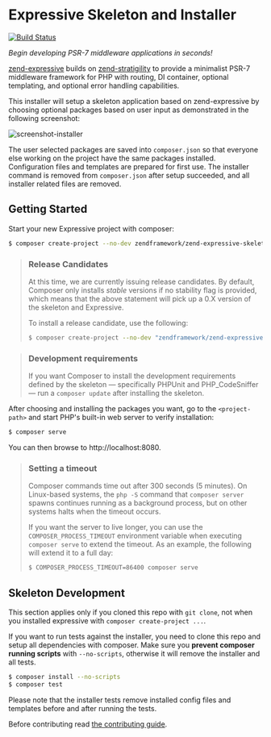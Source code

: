 # Expressive Skeleton and Installer

[![Build Status](https://secure.travis-ci.org/zendframework/zend-expressive-skeleton.svg?branch=master)](https://secure.travis-ci.org/zendframework/zend-expressive-skeleton)

*Begin developing PSR-7 middleware applications in seconds!*

[zend-expressive](https://github.com/zendframework/zend-expressive) builds on
[zend-stratigility](https://github.com/zendframework/zend-stratigility) to
provide a minimalist PSR-7 middleware framework for PHP with routing, DI
container, optional templating, and optional error handling capabilities.

This installer will setup a skeleton application based on zend-expressive by
choosing optional packages based on user input as demonstrated in the following
screenshot:

![screenshot-installer](https://cloud.githubusercontent.com/assets/459648/10410494/16bdc674-6f6d-11e5-8190-3c1466e93361.png)

The user selected packages are saved into `composer.json` so that everyone else
working on the project have the same packages installed. Configuration files and
templates are prepared for first use. The installer command is removed from
`composer.json` after setup succeeded, and all installer related files are
removed.

## Getting Started

Start your new Expressive project with composer:

```bash
$ composer create-project --no-dev zendframework/zend-expressive-skeleton <project-path>
```

> ### Release Candidates
>
> At this time, we are currently issuing release candidates. By default,
> Composer only installs *stable* versions if no stability flag is provided,
> which means that the above statement will pick up a 0.X version of the
> skeleton and Expressive.
>
> To install a release candidate, use the following:
>
> ```bash
> $ composer create-project --no-dev "zendframework/zend-expressive-skeleton:^1.0@rc" <project-path>
> ```

> ### Development requirements
>
> If you want Composer to install the development requirements defined by the
> skeleton — specifically PHPUnit and PHP_CodeSniffer — run a `composer update`
> after installing the skeleton.

After choosing and installing the packages you want, go to the
`<project-path>` and start PHP's built-in web server to verify installation:

```bash
$ composer serve
```

You can then browse to http://localhost:8080.

> ### Setting a timeout
>
> Composer commands time out after 300 seconds (5 minutes). On Linux-based
> systems, the `php -S` command that `composer server` spawns continues running
> as a background process, but on other systems halts when the timeout occurs.
>
> If you want the server to live longer, you can use the
> `COMPOSER_PROCESS_TIMEOUT` environment variable when executing `composer
> serve` to extend the timeout. As an example, the following will extend it
> to a full day:
>
> ```bash
> $ COMPOSER_PROCESS_TIMEOUT=86400 composer serve
> ```

## Skeleton Development

This section applies only if you cloned this repo with `git clone`, not when you installed expressive with
`composer create-project ...`.

If you want to run tests against the installer, you need to clone this repo and setup all dependencies with composer.
Make sure you **prevent composer running scripts** with `--no-scripts`, otherwise it will remove the installer and
all tests.

```bash
$ composer install --no-scripts
$ composer test
```

Please note that the installer tests remove installed config files and templates before and after running the tests.

Before contributing read [the contributing guide](CONTRIBUTING.md).
